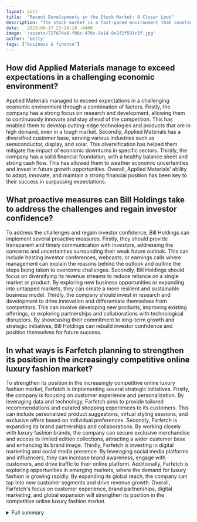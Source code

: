 ```yaml
---
layout: post
title:  "Recent Developments in the Stock Market: A Closer Look"
description: "The stock market is a fast-paced environment that constantly presents investors with notable developments. In this article, we will delve into some recent events that have made waves in the market and explore their impact."
date:   2023-08-17 23:24:18 -0400
image: '/assets/727674a0-f08c-476c-9e14-8e2f2f591c5f.jpg'
author: 'betty'
tags: ["business & finance"]
---
```


## How did Applied Materials manage to exceed expectations in a challenging economic environment?
Applied Materials managed to exceed expectations in a challenging economic environment through a combination of factors. Firstly, the company has a strong focus on research and development, allowing them to continuously innovate and stay ahead of the competition. This has enabled them to develop cutting-edge technologies and products that are in high demand, even in a tough market. Secondly, Applied Materials has a diversified customer base, serving various industries such as semiconductor, display, and solar. This diversification has helped them mitigate the impact of economic downturns in specific sectors. Thirdly, the company has a solid financial foundation, with a healthy balance sheet and strong cash flow. This has allowed them to weather economic uncertainties and invest in future growth opportunities. Overall, Applied Materials' ability to adapt, innovate, and maintain a strong financial position has been key to their success in surpassing expectations.

## What proactive measures can Bill Holdings take to address the challenges and regain investor confidence?
To address the challenges and regain investor confidence, Bill Holdings can implement several proactive measures. Firstly, they should provide transparent and timely communication with investors, addressing the concerns and uncertainties surrounding their weak future outlook. This can include hosting investor conferences, webcasts, or earnings calls where management can explain the reasons behind the outlook and outline the steps being taken to overcome challenges. Secondly, Bill Holdings should focus on diversifying its revenue streams to reduce reliance on a single market or product. By exploring new business opportunities or expanding into untapped markets, they can create a more resilient and sustainable business model. Thirdly, the company should invest in research and development to drive innovation and differentiate themselves from competitors. This can involve developing new products, improving existing offerings, or exploring partnerships and collaborations with technological disruptors. By showcasing their commitment to long-term growth and strategic initiatives, Bill Holdings can rebuild investor confidence and position themselves for future success.

## In what ways is Farfetch planning to strengthen its position in the increasingly competitive online luxury fashion market?
To strengthen its position in the increasingly competitive online luxury fashion market, Farfetch is implementing several strategic initiatives. Firstly, the company is focusing on customer experience and personalization. By leveraging data and technology, Farfetch aims to provide tailored recommendations and curated shopping experiences to its customers. This can include personalized product suggestions, virtual styling sessions, and exclusive offers based on individual preferences. Secondly, Farfetch is expanding its brand partnerships and collaborations. By working closely with luxury fashion brands, the company can secure exclusive merchandise and access to limited edition collections, attracting a wider customer base and enhancing its brand image. Thirdly, Farfetch is investing in digital marketing and social media presence. By leveraging social media platforms and influencers, they can increase brand awareness, engage with customers, and drive traffic to their online platform. Additionally, Farfetch is exploring opportunities in emerging markets, where the demand for luxury fashion is growing rapidly. By expanding its global reach, the company can tap into new customer segments and drive revenue growth. Overall, Farfetch's focus on customer experience, brand partnerships, digital marketing, and global expansion will strengthen its position in the competitive online luxury fashion market.


<details>
        <summary>Full summary</summary>
<p>In the fast-paced world of the stock market, there have been several notable developments that have captured the attention of investors. Let's take a closer look at these exciting events and how they have impacted the market.</p>
<h3>Applied Materials Beats Expectations</h3>
<p>One of the standout performers in the third quarter was Applied Materials. The company exceeded expectations with its impressive Q3 results, surprising the market and sending shockwaves throughout the industry. Applied Materials has proven its ability to thrive even in challenging economic conditions.</p>
<h3>Ross Stores Exceeds Forecasts</h3>
<p>Ross Stores, a prominent player in the retail industry, delivered impressive Q2 earnings and revenue. As an S&amp;P 500, Fortune 500, and Nasdaq 100 company, headquartered in Dublin, California, Ross Stores operates Ross Dress for Less, the largest off-price apparel and home fashion chain in the United States. With 1,722 locations across 41 states, Ross offers shoppers savings of 20% to 60% off department and specialty store regular prices every day. The company's stellar performance showcases its adaptability in the ever-changing retail landscape.</p>
<h3>Bill Holdings Reports Better-than-Expected Earnings</h3>
<p>Bill Holdings reported better-than-expected Q4 earnings, presenting a positive outlook for the company. However, concerns arise as the company issued a weak future outlook, which has led to a reevaluation of its prospects. To regain investor confidence, Bill Holdings must take proactive measures to address these challenges.</p>
<h3>Keysight Technologies' Bleak Outlook</h3>
<p>Despite being a leading technology company serving various industries, Keysight Technologies offered a bleak outlook for Q4. The company's focus on network optimization and electronic product development has catered to engineering, enterprise, and service provider customers. While facing challenges, Keysight Technologies remains committed to finding innovative solutions and emerging stronger.</p>
<h3>Farfetch Falls Short of Expectations</h3>
<p>Farfetch, an online luxury fashion platform, announced lower-than-expected Q2 revenue. The company faces headwinds in an increasingly competitive market. However, Farfetch's management is determined to address these challenges and strengthen its position in the industry.</p>
<p>These developments showcase the dynamic nature of the stock market, where companies face both successes and obstacles. It is crucial for investors to stay informed and adapt their strategies accordingly. Specific numbers and statistics regarding the achievements and challenges of each mentioned company would further solidify this article. Additionally, providing context on how these developments have impacted the overall stock market and including information on the stock performance of these companies during the mentioned quarters would enhance the readers' understanding. In conclusion, the stock market presents an ever-changing landscape that requires investors to make well-informed decisions based on comprehensive market knowledge.</p>
<p>For more information about Ross Stores, Inc., visit their website at <a href="www.rossstores.com">www.rossstores.com</a>.</p>
</details>